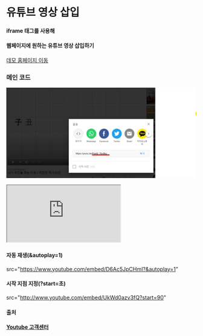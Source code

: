 # 유튜브 영상 삽입

#### iframe 태그를 사용해
#### 웹페이지에 원하는 유튜브 영상 삽입하기

[데모 홈페이지 이동](https://ghkddyto.github.io/Add_Youtube/index.html)



### 메인 코드
![유튜브 공유하기에서 밑줄 친 코드 복사](example.jpg)
<iframe src="https://www.youtube.com/embed/복사한 코드"></iframe>

#### 자동 재생(&autoplay=1)
src="https://www.youtube.com/embed/D6Ac5JpCHmI?&autoplay=1"

#### 시작 지점 지정(?start=초)
src="http://www.youtube.com/embed/UkWd0azv3fQ?start=90"



#### 출처
#### [Youtube 고객센터](https://support.google.com/youtube/answer/171780?hl=ko#zippy=%2C%ED%8D%BC%EA%B0%84-%EB%8F%99%EC%98%81%EC%83%81-%EC%9E%90%EB%8F%99%EC%9C%BC%EB%A1%9C-%EC%9E%AC%EC%83%9D%ED%95%98%EA%B8%B0%2C%ED%8D%BC%EA%B0%84-%EB%8F%99%EC%98%81%EC%83%81%EC%97%90-%EC%8B%9C%EC%9E%91-%EC%A7%80%EC%A0%90-%EC%A7%80%EC%A0%95)
